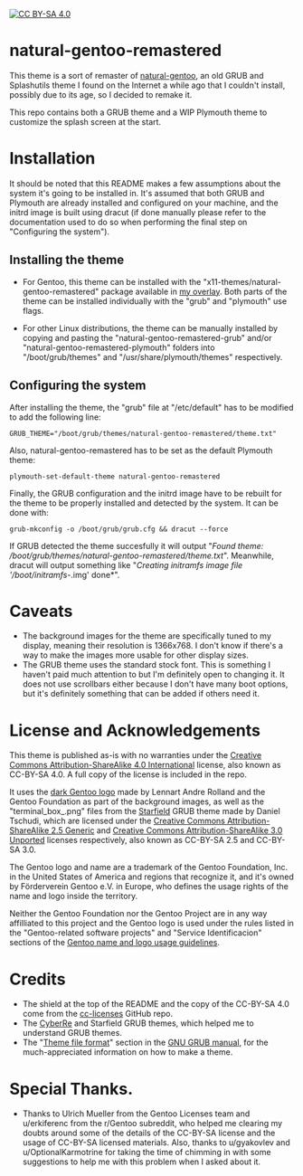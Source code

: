 [![CC BY-SA 4.0][cc-by-sa-shield]][cc-by-sa]

# natural-gentoo-remastered
This theme is a sort of remaster of [natural-gentoo](https://jtyr.github.io/natural-gentoo), an old GRUB and Splashutils theme I found on the Internet a while ago that I couldn't install, possibly due to its age, so I decided to remake it.

This repo contains both a GRUB theme and a WIP Plymouth theme to customize the splash screen at the start.

# Installation
It should be noted that this README makes a few assumptions about the system it's going to be installed in. It's assumed that both GRUB and Plymouth are already installed and configured on your machine, and the initrd image is built using dracut (if done manually please refer to the documentation used to do so when performing the final step on "Configuring the system").

## Installing the theme
* For Gentoo, this theme can be installed with the "x11-themes/natural-gentoo-remastered" package available in [my overlay](https://github.com/foopsss/Ebuilds). Both parts of the theme can be installed individually with the "grub" and "plymouth" use flags.

* For other Linux distributions, the theme can be manually installed by copying and pasting the "natural-gentoo-remastered-grub" and/or "natural-gentoo-remastered-plymouth" folders into "/boot/grub/themes" and "/usr/share/plymouth/themes" respectively.

## Configuring the system
After installing the theme, the "grub" file at "/etc/default" has to be modified to add the following line:

	GRUB_THEME="/boot/grub/themes/natural-gentoo-remastered/theme.txt"

Also, natural-gentoo-remastered has to be set as the default Plymouth theme:

	plymouth-set-default-theme natural-gentoo-remastered

Finally, the GRUB configuration and the initrd image have to be rebuilt for the theme to be properly installed and detected by the system. It can be done with:

	grub-mkconfig -o /boot/grub/grub.cfg && dracut --force

If GRUB detected the theme succesfully it will output "*Found theme: /boot/grub/themes/natural-gentoo-remastered/theme.txt*". Meanwhile, dracut will output something like "*Creating initramfs image file '/boot/initramfs-*.img' done*".

# Caveats
* The background images for the theme are specifically tuned to my display, meaning their resolution is 1366x768. I don't know if there's a way to make the images more usable for other display sizes.
* The GRUB theme uses the standard stock font. This is something I haven't paid much attention to but I'm definitely open to changing it. It does not use scrollbars either because I don't have many boot options, but it's definitely something that can be added if others need it.

# License and Acknowledgements
This theme is published as-is with no warranties under the [Creative Commons Attribution-ShareAlike 4.0 International](https://creativecommons.org/licenses/by-sa/4.0/legalcode) license, also known as CC-BY-SA 4.0. A full copy of the license is included in the repo.

It uses the [dark Gentoo logo](https://wiki.gentoo.org/wiki/File:Gentoo-logo-dark.svg) made by Lennart Andre Rolland and the Gentoo Foundation as part of the background images, as well as the "terminal_box_.png" files from the [Starfield](https://git.savannah.gnu.org/cgit/grub.git/tree/themes/starfield) GRUB theme made by Daniel Tschudi, which are licensed under the [Creative Commons Attribution-ShareAlike 2.5 Generic](https://creativecommons.org/licenses/by-sa/2.5/legalcode) and [Creative Commons Attribution-ShareAlike 3.0 Unported](https://creativecommons.org/licenses/by-sa/3.0/legalcode) licenses respectively, also known as CC-BY-SA 2.5 and CC-BY-SA 3.0.

The Gentoo logo and name are a trademark of the Gentoo Foundation, Inc. in the United States of America and regions that recognize it, and it's owned by Förderverein Gentoo e.V. in Europe, who defines the usage rights of the name and logo inside the territory.

Neither the Gentoo Foundation nor the Gentoo Project are in any way affilliated to this project and the Gentoo logo is used under the rules listed in the "Gentoo-related software projects" and "Service Identificacion" sections of the [Gentoo name and logo usage guidelines](https://www.gentoo.org/inside-gentoo/foundation/name-logo-guidelines.html).

# Credits
* The shield at the top of the README and the copy of the CC-BY-SA 4.0 come from the [cc-licenses](https://github.com/santisoler/cc-licenses) GitHub repo.
* The [CyberRe](https://www.gnome-look.org/p/1420727/) and Starfield GRUB themes, which helped me to understand GRUB themes.
* The "[Theme file format](https://www.gnu.org/software/grub/manual/grub/html_node/Theme-file-format.html)" section in the [GNU GRUB manual](https://www.gnu.org/software/grub/manual/grub/grub.html), for the much-appreciated information on how to make a theme.

# Special Thanks.
* Thanks to Ulrich Mueller from the Gentoo Licenses team and u/erkiferenc from the r/Gentoo subreddit, who helped me clearing my doubts around some of the details of the CC-BY-SA license and the usage of CC-BY-SA licensed materials. Also, thanks to u/gyakovlev and u/OptionalKarmotrine for taking the time of chimming in with some suggestions to help me with this problem when I asked about it.

[cc-by-sa]: http://creativecommons.org/licenses/by-sa/4.0/
[cc-by-sa-shield]: https://img.shields.io/badge/License-CC%20BY--SA%204.0-lightgrey.svg
